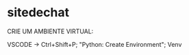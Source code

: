 # sitedechat

CRIE UM AMBIENTE VIRTUAL:

VSCODE -> Ctrl+Shift+P; "Python: Create Environment"; Venv
